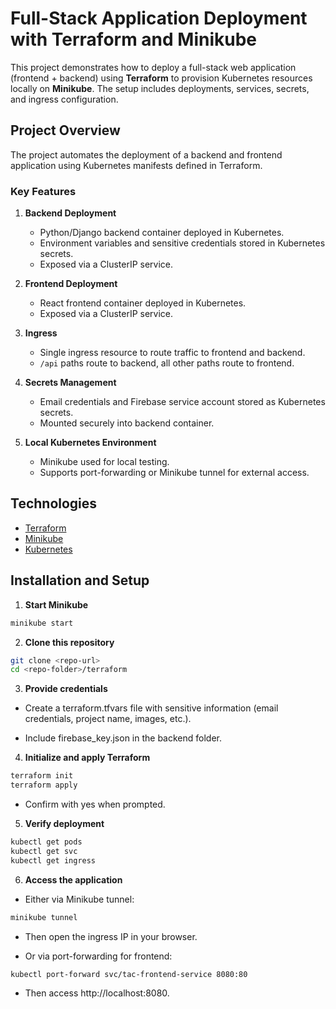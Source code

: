 # Full-Stack Application Deployment with Terraform and Minikube

This project demonstrates how to deploy a full-stack web application (frontend + backend) using **Terraform** to provision Kubernetes resources locally on **Minikube**. The setup includes deployments, services, secrets, and ingress configuration.

## Project Overview

The project automates the deployment of a backend and frontend application using Kubernetes manifests defined in Terraform.

### Key Features

1. **Backend Deployment**
   - Python/Django backend container deployed in Kubernetes.
   - Environment variables and sensitive credentials stored in Kubernetes secrets.
   - Exposed via a ClusterIP service.

2. **Frontend Deployment**
   - React frontend container deployed in Kubernetes.
   - Exposed via a ClusterIP service.

3. **Ingress**
   - Single ingress resource to route traffic to frontend and backend.
   - `/api` paths route to backend, all other paths route to frontend.

4. **Secrets Management**
   - Email credentials and Firebase service account stored as Kubernetes secrets.
   - Mounted securely into backend container.

5. **Local Kubernetes Environment**
   - Minikube used for local testing.
   - Supports port-forwarding or Minikube tunnel for external access.

## Technologies

- [Terraform](https://www.terraform.io/)
- [Minikube](https://minikube.sigs.k8s.io/docs/)
- [Kubernetes](https://kubernetes.io/)


## Installation and Setup

1. **Start Minikube**  
```bash
minikube start
```
2. **Clone this repository**

```bash
git clone <repo-url>
cd <repo-folder>/terraform
```

3. **Provide credentials**

 - Create a terraform.tfvars file with sensitive information (email credentials, project name, images, etc.).

- Include firebase_key.json in the backend folder.

4. **Initialize and apply Terraform**
```bash
terraform init
terraform apply
```

- Confirm with yes when prompted.

5. **Verify deployment**
```bash
kubectl get pods
kubectl get svc
kubectl get ingress
```

6. **Access the application**

- Either via Minikube tunnel:
```bash
minikube tunnel
```

- Then open the ingress IP in your browser.

- Or via port-forwarding for frontend:
```bash
kubectl port-forward svc/tac-frontend-service 8080:80
```

- Then access http://localhost:8080.